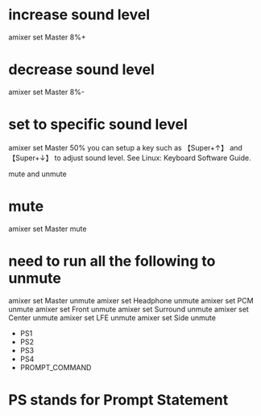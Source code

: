 # increase sound level
amixer set Master 8%+

# decrease sound level
amixer set Master 8%-
# set to specific sound level
amixer set Master 50%
you can setup a key such as 【Super+↑】 and 【Super+↓】 to adjust sound level. See Linux: Keyboard Software Guide.

mute and unmute
# mute
amixer set Master mute

# need to run all the following to unmute
amixer set Master unmute
amixer set Headphone unmute
amixer set PCM unmute
amixer set Front unmute
amixer set Surround unmute
amixer set Center unmute
amixer set LFE unmute
amixer set Side unmute


- PS1
- PS2
- PS3
- PS4
- PROMPT_COMMAND

# PS stands for Prompt Statement